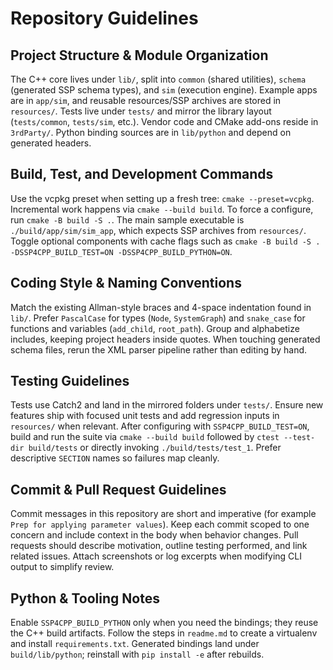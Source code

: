 # Repository Guidelines

## Project Structure & Module Organization
The C++ core lives under `lib/`, split into `common` (shared utilities), `schema` (generated SSP schema types), and `sim` (execution engine). Example apps are in `app/sim`, and reusable resources/SSP archives are stored in `resources/`. Tests live under `tests/` and mirror the library layout (`tests/common`, `tests/sim`, etc.). Vendor code and CMake add-ons reside in `3rdParty/`. Python binding sources are in `lib/python` and depend on generated headers.

## Build, Test, and Development Commands
Use the vcpkg preset when setting up a fresh tree: `cmake --preset=vcpkg`. Incremental work happens via `cmake --build build`. To force a configure, run `cmake -B build -S .`. The main sample executable is `./build/app/sim/sim_app`, which expects SSP archives from `resources/`. Toggle optional components with cache flags such as `cmake -B build -S . -DSSP4CPP_BUILD_TEST=ON -DSSP4CPP_BUILD_PYTHON=ON`.

## Coding Style & Naming Conventions
Match the existing Allman-style braces and 4-space indentation found in `lib/`. Prefer `PascalCase` for types (`Node`, `SystemGraph`) and `snake_case` for functions and variables (`add_child`, `root_path`). Group and alphabetize includes, keeping project headers inside quotes. When touching generated schema files, rerun the XML parser pipeline rather than editing by hand.

## Testing Guidelines
Tests use Catch2 and land in the mirrored folders under `tests/`. Ensure new features ship with focused unit tests and add regression inputs in `resources/` when relevant. After configuring with `SSP4CPP_BUILD_TEST=ON`, build and run the suite via `cmake --build build` followed by `ctest --test-dir build/tests` or directly invoking `./build/tests/test_1`. Prefer descriptive `SECTION` names so failures map cleanly.

## Commit & Pull Request Guidelines
Commit messages in this repository are short and imperative (for example `Prep for applying parameter values`). Keep each commit scoped to one concern and include context in the body when behavior changes. Pull requests should describe motivation, outline testing performed, and link related issues. Attach screenshots or log excerpts when modifying CLI output to simplify review.

## Python & Tooling Notes
Enable `SSP4CPP_BUILD_PYTHON` only when you need the bindings; they reuse the C++ build artifacts. Follow the steps in `readme.md` to create a virtualenv and install `requirements.txt`. Generated bindings land under `build/lib/python`; reinstall with `pip install -e` after rebuilds.
